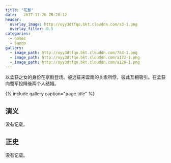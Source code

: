 ```yaml
---
title: "花鬘"
date:   2017-11-26 20:20:12
header:
  overlay_image: http://oyy3dtfqo.bkt.clouddn.com/s3-1.png
  overlay_filter: 0.5
categories:
  - Games
  - Sango
gallery:
  - image_path: http://oyy3dtfqo.bkt.clouddn.com/784-1.png
  - image_path: http://oyy3dtfqo.bkt.clouddn.com/a172-1.png
  - image_path: http://oyy3dtfqo.bkt.clouddn.com/a126-1.png
---
```


以孟获之女的身份在京剧登场。被远征来雲南的关索所俘，彼此互相吸引。在孟获向蜀军投降後两个人结婚。

{% include gallery caption="page.title" %}

## 演义

没有记载。

## 正史

没有记载。